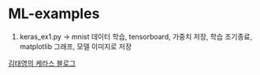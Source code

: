 # ML-examples

1. keras_ex1.py
-> mnist 데이터 학습, tensorboard, 가중치 저장, 학습 조기종료, matplotlib 그래프, 모델 이미지로 저장 



[김태영의 케라스 블로그](https://tykimos.github.io/index.html)
